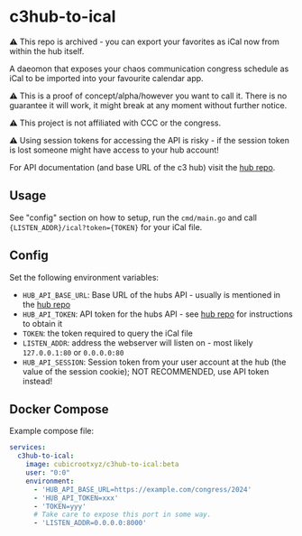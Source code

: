 # c3hub-to-ical

⚠️ This repo is archived - you can export your favorites as iCal now from within the hub itself.

A daeomon that exposes your chaos communication congress schedule as iCal to be imported into your favourite calendar app.

⚠️ This is a proof of concept/alpha/however you want to call it. There is no guarantee it will work, it might break at any moment without further notice.

⚠️ This project is not affiliated with CCC or the congress.

⚠️ Using session tokens for accessing the API is risky - if the session token is lost someone might have access to your hub account!

For API documentation (and base URL of the c3 hub) visit the [hub repo](https://git.cccv.de/hub/hub).

## Usage

See "config" section on how to setup, run the `cmd/main.go` and call `{LISTEN_ADDR}/ical?token={TOKEN}` for your iCal file.

## Config

Set the following environment variables:

* `HUB_API_BASE_URL`: Base URL of the hubs API - usually is mentioned in the [hub repo](https://git.cccv.de/hub/hub)
* `HUB_API_TOKEN`: API token for the hubs API  - see [hub repo](https://git.cccv.de/hub/hub) for instructions to obtain it
* `TOKEN`: the token required to query the iCal file 
* `LISTEN_ADDR`: address the webserver will listen on - most likely `127.0.0.1:80` or `0.0.0.0:80`
* `HUB_API_SESSION`: Session token from your user account at the hub (the value of the session cookie); NOT RECOMMENDED, use API token instead!

## Docker Compose

Example compose file:

```yaml
services:
  c3hub-to-ical:
    image: cubicrootxyz/c3hub-to-ical:beta
    user: "0:0"
    environment:
      - 'HUB_API_BASE_URL=https://example.com/congress/2024'
      - 'HUB_API_TOKEN=xxx'
      - 'TOKEN=yyy'
      # Take care to expose this port in some way.
      - 'LISTEN_ADDR=0.0.0.0:8000'
```
